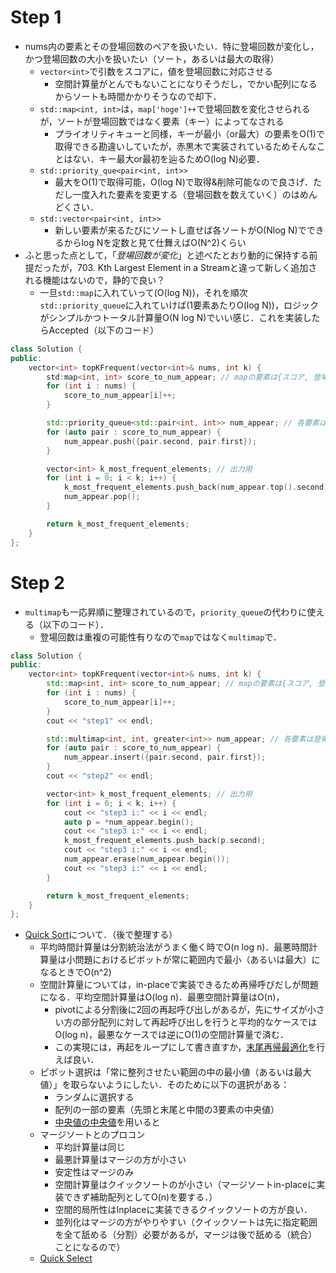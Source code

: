 # Step 1
- nums内の要素とその登場回数のペアを扱いたい．特に登場回数が変化し，かつ登場回数の大小を扱いたい（ソート，あるいは最大の取得）
  - `vector<int>`で引数をスコアに，値を登場回数に対応させる
      - 空間計算量がとんでもないことになりそうだし，でかい配列になるからソートも時間かかりそうなので却下．
  - `std::map<int, int>`は，`map['hoge']++`で登場回数を変化させられるが，ソートが登場回数ではなく要素（キー）によってなされる
    - プライオリティキューと同様，キーが最小（or最大）の要素をO(1)で取得できる勘違いしていたが，赤黒木で実装されているためそんなことはない．キー最大or最初を辿るためO(log N)必要．
  - `std::priority_que<pair<int, int>>`
    - 最大をO(1)で取得可能，O(log N)で取得&削除可能なので良さげ．ただし一度入れた要素を変更する（登場回数を数えていく）のはめんどくさい．
  - `std::vector<pair<int, int>>` 
    - 新しい要素が来るたびにソートし直せば各ソートがO(Nlog N)でできるからlog Nを定数と見て仕舞えばO(N^2)くらい
- ふと思った点として，「*登場回数が変化*」と述べたとおり動的に保持する前提だったが，703. Kth Largest Element in a Streamと違って新しく追加される機能はないので，静的で良い？
  - 一旦`std::map`に入れていって(O(log N))，それを順次`std::priority_queue`に入れていけば(1要素あたりO(log N))，ロジックがシンプルかつトータル計算量O(N log N)でいい感じ．これを実装したらAccepted（以下のコード）

```c++
class Solution {
public:
    vector<int> topKFrequent(vector<int>& nums, int k) {
        std:map<int, int> score_to_num_appear; // mapの要素は{スコア, 登場回数}
        for (int i : nums) {
            score_to_num_appear[i]++;
        }

        std::priority_queue<std::pair<int, int>> num_appear; // 各要素は登場回数でソートされるように{登場回数, スコア}にする
        for (auto pair : score_to_num_appear) {
            num_appear.push({pair.second, pair.first});
        }

        vector<int> k_most_frequent_elements; // 出力用
        for (int i = 0; i < k; i++) {
            k_most_frequent_elements.push_back(num_appear.top().second);
            num_appear.pop();
        }

        return k_most_frequent_elements;
    }
};
```
 

# Step 2
- `multimap`も一応昇順に整理されているので，`priority_queue`の代わりに使える（以下のコード）．
  - 登場回数は重複の可能性有りなので`map`ではなく`multimap`で．
```cpp
class Solution {
public:
    vector<int> topKFrequent(vector<int>& nums, int k) {
        std::map<int, int> score_to_num_appear; // mapの要素は{スコア, 登場回数}
        for (int i : nums) {
            score_to_num_appear[i]++;
        }
        cout << "step1" << endl;

        std::multimap<int, int, greater<int>> num_appear; // 各要素は登場回数でソートされるように{登場回数, スコア}にする
        for (auto pair : score_to_num_appear) {
            num_appear.insert({pair.second, pair.first});
        }
        cout << "step2" << endl;

        vector<int> k_most_frequent_elements; // 出力用
        for (int i = 0; i < k; i++) {
            cout << "step3 i:" << i << endl;
            auto p = *num_appear.begin();
            cout << "step3 i:" << i << endl;
            k_most_frequent_elements.push_back(p.second);
            cout << "step3 i:" << i << endl;
            num_appear.erase(num_appear.begin());
            cout << "step3 i:" << i << endl;
        }

        return k_most_frequent_elements;
    }
};
```
- [Quick Sort](https://discord.com/channels/1084280443945353267/1183683738635346001/1185972070165782688)について．（後で整理する）
  - 平均時間計算量は分割統治法がうまく働く時でO(n log n)．最悪時間計算量は小問題におけるピボットが常に範囲内で最小（あるいは最大）になるときでO(n^2)
  - 空間計算量については，in-placeで実装できるため再帰呼びだしが問題になる．平均空間計算量はO(log n)．最悪空間計算量はO(n)，
    - pivotによる分割後に2回の再起呼び出しがあるが，先にサイズが小さい方の部分配列に対して再起呼び出しを行うと平均的なケースではO(log n)，最悪なケースでは逆にO(1)の空間計算量で済む．
    - この実現には，再起をループにして書き直すか，[末尾再帰最適化](https://zenn.dev/kj455/articles/dfa23c8357b274)を行えば良い．
  - ピボット選択は「常に整列させたい範囲の中の最小値（あるいは最大値）」を取らないようにしたい．そのために以下の選択がある：
    - ランダムに選択する
    - 配列の一部の要素（先頭と末尾と中間の3要素の中央値）
    - [中央値の中央値](https://ja.wikipedia.org/wiki/中央値の中央値)を用いると
  - マージソートとのプロコン
    - 平均計算量は同じ
    - 最悪計算量はマージの方が小さい
    - 安定性はマージのみ
    - 空間計算量はクイックソートのが小さい（マージソートin-placeに実装できず補助配列としてO(n)を要する．）
    - 空間的局所性はInplaceに実装できるクイックソートの方が良い．
    - 並列化はマージの方がやりやすい（クイックソートは先に指定範囲を全て舐める（分割）必要があるが，マージは後で舐める（統合）ことになるので）
  - [Quick Select](https://ja.wikipedia.org/wiki/クイックセレクト)
